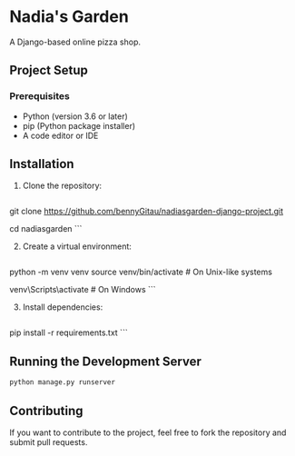 # Nadia's Garden
A Django-based online pizza shop.

## Project Setup
### Prerequisites
- Python (version 3.6 or later)
- pip (Python package installer)
- A code editor or IDE
## Installation
1. Clone the repository:
   ```sh
git clone https://github.com/bennyGitau/nadiasgarden-django-project.git

cd nadiasgarden
    ```


2. Create a virtual environment:
   ```sh
python -m venv venv
source venv/bin/activate  # On Unix-like systems

venv\Scripts\activate  # On Windows
    ```

3. Install dependencies:
   ```sh
pip install -r requirements.txt
    ```

## Running the Development Server
   ```sh
python manage.py runserver
   ```

## Contributing
If you want to contribute to the project, feel free to fork the repository and submit pull requests.

